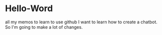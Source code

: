 # Hello-Word
all my memos to learn to use github
I want to learn how to create a chatbot. So I'm going to make a lot of changes.
